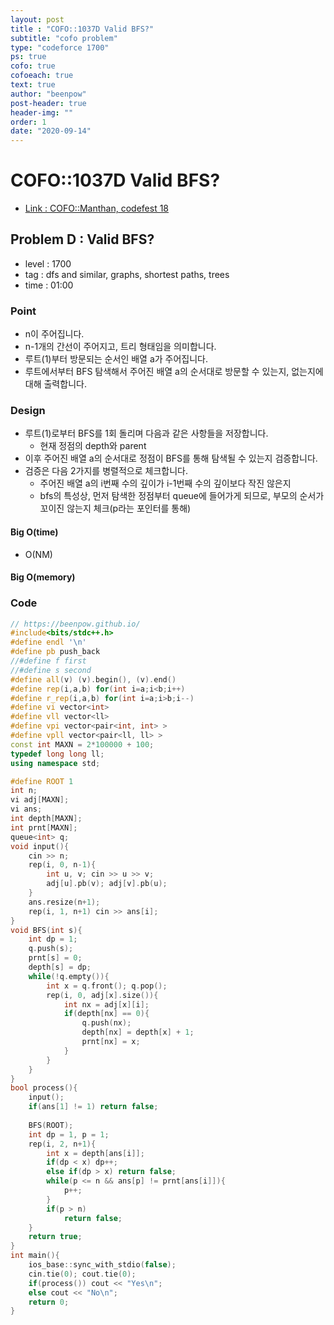 ```yaml
---
layout: post
title : "COFO::1037D Valid BFS?"
subtitle: "cofo problem"
type: "codeforce 1700"
ps: true
cofo: true
cofoeach: true
text: true
author: "beenpow"
post-header: true
header-img: ""
order: 1
date: "2020-09-14"
---
```

# COFO::1037D Valid BFS?
- [Link : COFO::Manthan, codefest 18](https://codeforces.com/problemset/problem/1037/D)

## Problem D : Valid BFS?

- level : 1700
- tag : dfs and similar, graphs, shortest paths, trees
- time : 01:00

### Point
- n이 주어집니다.
- n-1개의 간선이 주어지고, 트리 형태임을 의미합니다.
- 루트(1)부터 방문되는 순서인 배열 a가 주어집니다.
- 루트에서부터 BFS 탐색해서 주어진 배열 a의 순서대로 방문할 수 있는지, 없는지에 대해 출력합니다.

### Design
- 루트(1)로부터 BFS를 1회 돌리며 다음과 같은 사항들을 저장합니다.
  - 현재 정점의 depth와 parent
- 이후 주어진 배열 a의 순서대로 정점이 BFS를 통해 탐색될 수 있는지 검증합니다.
- 검증은 다음 2가지를 병렬적으로 체크합니다.
  - 주어진 배열 a의 i번째 수의 깊이가 i-1번째 수의 깊이보다 작진 않은지
  - bfs의 특성상, 먼저 탐색한 정점부터 queue에 들어가게 되므로, 부모의 순서가 꼬이진 않는지 체크(p라는 포인터를 통해)

#### Big O(time)
- O(NM)

#### Big O(memory)

### Code

```cpp
// https://beenpow.github.io/
#include<bits/stdc++.h>
#define endl '\n'
#define pb push_back
//#define f first
//#define s second
#define all(v) (v).begin(), (v).end()
#define rep(i,a,b) for(int i=a;i<b;i++)
#define r_rep(i,a,b) for(int i=a;i>b;i--)
#define vi vector<int>
#define vll vector<ll>
#define vpi vector<pair<int, int> >
#define vpll vector<pair<ll, ll> >
const int MAXN = 2*100000 + 100;
typedef long long ll;
using namespace std;

#define ROOT 1
int n;
vi adj[MAXN];
vi ans;
int depth[MAXN];
int prnt[MAXN];
queue<int> q;
void input(){
    cin >> n;
    rep(i, 0, n-1){
        int u, v; cin >> u >> v;
        adj[u].pb(v); adj[v].pb(u);
    }
    ans.resize(n+1);
    rep(i, 1, n+1) cin >> ans[i];
}
void BFS(int s){
    int dp = 1;
    q.push(s);
    prnt[s] = 0;
    depth[s] = dp;
    while(!q.empty()){
        int x = q.front(); q.pop();
        rep(i, 0, adj[x].size()){
            int nx = adj[x][i];
            if(depth[nx] == 0){
                q.push(nx);
                depth[nx] = depth[x] + 1;
                prnt[nx] = x;
            }
        }
    }
}
bool process(){
    input();
    if(ans[1] != 1) return false;
    
    BFS(ROOT);
    int dp = 1, p = 1;
    rep(i, 2, n+1){
        int x = depth[ans[i]];
        if(dp < x) dp++;
        else if(dp > x) return false;
        while(p <= n && ans[p] != prnt[ans[i]]){
            p++;
        }
        if(p > n)
            return false;
    }
    return true;
}
int main(){
    ios_base::sync_with_stdio(false);
    cin.tie(0); cout.tie(0);
    if(process()) cout << "Yes\n";
    else cout << "No\n";
    return 0;
}
```
